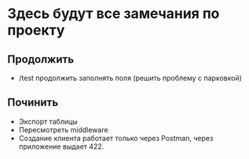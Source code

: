 Здесь будут все замечания по проекту
=

Продолжить
-
- /test  продолжить заполнять поля (решить проблему с парковкой)

Починить
-

- Экспорт таблицы 
- Пересмотреть middleware
- Создание клиента работает только через Postman, через приложение выдает 422.



